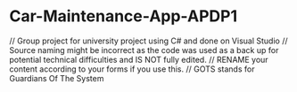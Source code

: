 # Car-Maintenance-App-APDP1
// Group project for university project using C# and done on Visual Studio
// Source naming might be incorrect as the code was used as a back up for potential technical difficulties and IS NOT fully edited.
// RENAME your content according to your forms if you use this.
// GOTS stands for Guardians Of The System
